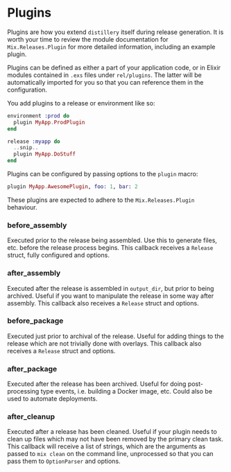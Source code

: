 # Plugins

Plugins are how you extend `distillery` itself during release generation. It is worth your time
to review the module documentation for `Mix.Releases.Plugin` for more detailed information,
including an example plugin.

Plugins can be defined as either a part of your application code, or in Elixir modules contained
in `.exs` files under `rel/plugins`. The latter will be automatically imported for you so that you
can reference them in the configuration.

You add plugins to a release or environment like so:

```elixir
environment :prod do
  plugin MyApp.ProdPlugin
end

release :myapp do
  ..snip..
  plugin MyApp.DoStuff
end
```

Plugins can be configured by passing options to the `plugin` macro:

```elixir
plugin MyApp.AwesomePlugin, foo: 1, bar: 2
```

These plugins are expected to adhere to the `Mix.Releases.Plugin` behaviour.

### before_assembly

Executed prior to the release being assembled. Use this to generate files, etc. before the release
process begins. This callback receives a `Release` struct, fully configured and options.

### after_assembly

Executed after the release is assembled in `output_dir`, but prior to being archived. Useful
if you want to manipulate the release in some way after assembly. This callback also receives a
`Release` struct and options.

### before_package

Executed just prior to archival of the release. Useful for adding things to the release which are not
trivially done with overlays. This callback also receives a `Release` struct and options.

### after_package

Executed after the release has been archived. Useful for doing post-processing type events, i.e. building
a Docker image, etc. Could also be used to automate deployments.

### after_cleanup

Executed after a release has been cleaned. Useful if your plugin needs to clean up files which may not
have been removed by the primary clean task. This callback will receive a list of strings, which are the
arguments as passed to `mix clean` on the command line, unprocessed so that you can pass them to `OptionParser` and options.
